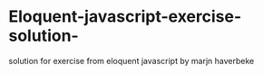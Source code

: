 # Eloquent-javascript-exercise-solution-
solution for exercise from eloquent javascript by marjn haverbeke
